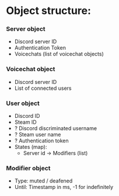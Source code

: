 
# Object structure:
### Server object
  - Discord server ID
  - Authentication Token
  - Voicechats (list of voicechat objects)

### Voicechat object
  - Discord server ID
  - List of connected users

### User object
  - Discord ID
  - Steam ID
  - ? Discord discriminated username
  - ? Steam user name
  - ? Authentication token
  - States (map):
    - Server id -> Modifiers (list)

### Modifier object
  - Type: muted / deafened
  - Until: Timestamp in ms, -1 for indefinitely
